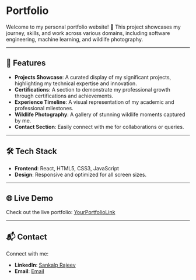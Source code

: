 # Portfolio

Welcome to my personal portfolio website! 🎨 This project showcases my journey, skills, and work across various domains, including software engineering, machine learning, and wildlife photography.

---

## 🚀 Features

- **Projects Showcase**: A curated display of my significant projects, highlighting my technical expertise and innovation.
- **Certifications**: A section to demonstrate my professional growth through certifications and achievements.
- **Experience Timeline**: A visual representation of my academic and professional milestones.
- **Wildlife Photography**: A gallery of stunning wildlife moments captured by me.
- **Contact Section**: Easily connect with me for collaborations or queries.

---

## 🛠️ Tech Stack

- **Frontend**: React, HTML5, CSS3, JavaScript
- **Design**: Responsive and optimized for all screen sizes.

---
## 🌐 Live Demo

Check out the live portfolio: [YourPortfolioLink](https://sankalp-rajeev.onrender.com/)

---

## 📬 Contact

Connect with me:

- **LinkedIn**: [Sankalp Rajeev]([linkedin.com/in/sankalp-rajeev/])
- **Email**: [Email](rajeevsankalp@gmail.com)
